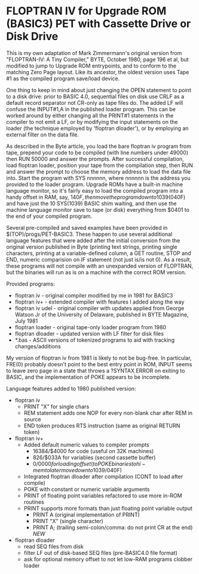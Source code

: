 # FLOPTRAN IV for Upgrade ROM (BASIC3) PET with Cassette Drive or Disk Drive

This is my own adaptation of Mark Zimmermann's original version from "FLOPTRAN-IV: A Tiny Compiler," BYTE, October 1980, page 196 et al, but modified to jump to Upgrade ROM entrypoints, and to conform to the matching Zero Page layout.  Like its ancestor, the oldest version uses Tape #1 as the compiled program save/load device.

One thing to keep in mind about just changing the OPEN statement to point to a disk drive: prior to BASIC 4.0, sequential files on disk use CRLF as a default record separator not CR-only as tape files do.  The added LF will confuse the INPUT#1,A in the published loader program.  This can be worked around by either changing all the PRINT#1 statements in the compiler to not emit a LF, or by modifying the input statements on the loader (the technique employed by 'floptran dloader'), or by employing an external filter on the data file.

As described in the Byte article, you load the bare floptran iv program from tape, prepend your code to be compiled (with line numbers under 49000) then RUN 50000 and answer the prompts.  After successful compilation, load floptran loader, position your tape from the compilation step, then RUN and answer the prompt to choose the memory address to load the data file into.  Start the program with SYS nnnnnn, where nnnnnn is the address you provided to the loader program.  Upgrade ROMs have a built-in machine language monitor, so it's fairly easy to load the compiled program into a handy offset in RAM, say, $140F, then move the program down to 1039 ($040F) and have just the 10 SYS(1039) BASIC shim waiting, and then use the machine language monitor save to tape (or disk) everything from $0401 to the end of your compiled program.

Several pre-compiled and saved examples have been provided in $(TOP)/progs/PET-BASIC3.  These happen to use several additional language features that were added after the initial conversion from the original version published in Byte (printing text strings, printing single characters, printing at a variable-defined column, a GET routine, STOP and END, numeric comparision on IF statement (not just is/is not 0).  As a result, these programs will not compile with an unexpanded version of FLOPTRAN, but the binaries will run as is on a machine with the correct ROM version.

Provided programs:
  * floptran iv - original compiler modified by me in 1981 for BASIC3
  * floptran iv+ - extended compiler with features I added along the way
  * floptran iv udel - original compiler with updates applied from George Watson Jr of the University of Delaware, published in BYTE Magazine, July 1981
  * floptran loader - original tape-only loader program from 1980
  * floptran dloader - updated version with LF filter for disk files
  * *.bas - ASCII versions of tokenized programs to aid with tracking changes/additions

My version of floptran iv from 1981 is likely to not be bug-free.  In particular, FRE(0) probably doesn't point to the best entry point in ROM, INPUT seems to leave zero page in a state that throws a ?SYNTAX ERROR on exiting to BASIC, and the implementation of POKE appears to be incomplete.

Language features added to 1980 published version:
  * floptran iv
    * PRINT "X" for single chars
    * REM statement adds one NOP for every non-blank char after REM in source
    * END token produces RTS instruction (same as original RETURN token)
  * floptran iv+
    * Added default numeric values to compiler prompts
      * 16384/$4000 for code (useful on 32K machines)
      * 826/$033A for variables (second cassette buffer)
      * 0/$0000 for loading offset (to POKE binaries to hi-mem to later move down to 1039/$040F)
    * Integrated floptran dloader after compilation (CONT to load after compile)
    * POKE with constant or numeric variable arguments
    * PRINT of floating point variables refactored to use more in-ROM routines
    * PRINT supports more formats than just floating point variable output
      * PRINT A (original implementation of PRINT)
      * PRINT "X" (single character)
      * PRINT A; (trailing semi-colon/comma: do not print CR at the end) *NEW*
  * floptran dloader
    * read SEQ files from disk
    * filter LF out of disk-based SEQ files (pre-BASIC4.0 file format)
    * ask for optional memory offset to not let low-RAM programs clobber loader

